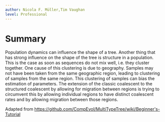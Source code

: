 ```yaml
---
author: Nicola F. Müller,Tim Vaughan
level: Professional
---
```


# Summary

Population dynamics can influence the shape of a tree. Another thing that has strong influence on the shape of the tree is structure in a population. This is the case as soon as sequences do not mix well, i.e. they cluster together. One cause of this clustering is due to geography. Samples may not have been taken from the same geographic region, leading to clustering of samples from the same region. This clustering of samples can bias the estimation of parameters. The extension of the classic coalescent to the structured coalescent by allowing for migration between regions is trying to circumvent this by allowing individual regions to have distinct coalescent rates and by allowing migration between those regions.

Adapted from https://github.com/CompEvol/MultiTypeTree/wiki/Beginner's-Tutorial

